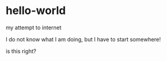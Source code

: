 # hello-world
my attempt to internet

I do not know what I am doing, but I have to start somewhere! 

is this right?
